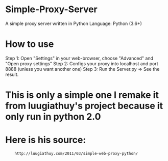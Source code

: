 # Simple-Proxy-Server
A simple proxy server written in Python
Language: Python (3.6+)

# How to use
Step 1: Open "Settings"  in your web-browser, choose "Advanced" and "Open proxy settings"
Step 2: Configs your proxy into localhost and port 8888 (unless you want another one)
Step 3: Run the Server.py
=> See the result.

# This is only a simple one I remake it from luugiathuy's project because it only run in python 2.0
# Here is his source:
        http://luugiathuy.com/2011/03/simple-web-proxy-python/
